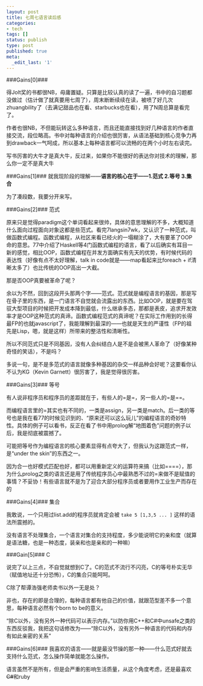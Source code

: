 ```yaml
---
layout: post
title: 七周七语言读后感
categories:
- tech
tags: []
status: publish
type: post
published: true
meta:
  _edit_last: '1'
---
```


###Gains\[0\]###

得Jolt奖的书都很NB，毋庸置疑。只算是比较认真的读了一遍，书中的自习题都没做过（估计做了就真要用七周了），周末断断续续在读，被喷了好几次zhuangbility了（去满记甜品也在看、starbucks也在看），用了N周总算是看完了。

作者也很NB，不但能玩转这么多种语言，而且还能直接找到好几种语言的作者直接交流，段位略高。书中对每种语言的介绍也很厉害，从语法基础到核心竞争力再到drawback一气呵成，所以基本上每种语言都可以流畅的在两个小时左右读完。

写书厉害的大牛才是真大牛，反过来，如果你不能很好的表达你对技术的理解，那么你一定不是真大牛

<!--more-->

###Gains\[1\]###
就我现阶段的理解——**语言的核心在于——1.范式 2.等号 3.集合**

为了凑段数，我要分开来写。

###Gains\[2\]###
范式

原来只是觉得paradigm这个单词看起来很帅，具体的意思理解的不多，大概知道什么面向过程面向对象这都是些范式。看完7langsin7wk，又认识了一种范式，叫做函数式编程。函数式编程，从社区来看已经火的一塌糊涂了，大有要革了OOP命的意思。77中介绍了Haskell等4门函数式编程的语言，看了以后确实有耳目一新的感觉，相比OOP，函数式编程在并发方面确实有先天的优势，有时候代码的表达性（好像有点不太好理解，talk in code就是——map看起来比foreach + if清晰太多了）也比传统的OOP高出一大截。

那是否OOP真要被革命了呢？

余以为不然，回到这段开头那两个字——范式。范式就是编程语言的基因，那是写在骨子里的东西，是一门语言不自觉就会流露出的东西。比如OOP，就是要在驾驭大型项目的时候把开发成本降到最低，什么继承多态，那都是表皮，追求开发效率才是OOP这种范式的真谛。函数式编程范式的真谛呢？在实际工作用到的长得最FP的也就javascript了，我能理解到最深的——也就是天生的严谨性（FP的祖先是Lisp，嗯，就是这样）所带来的整洁性和清晰性。

所以不同范式只是不同基因，没有人会纠结白人是不是会被黑人革命了（好像某种奇怪的笑话），不是吗？

多说一句，是不是多范式的语言就像多种基因的杂交一样品种会好呢？这要看你认不认为KG（Kevin Garnett）很厉害了，我是觉得很厉害。

###Gains\[3\]###
等号

有人说非程序员和程序员的差距就在于，有些人的=是=，另一些人的=是==。

而编程语言里的=其实也有不同的，一类是assign，另一类是match。后一类的等号也是我在看77的时候见识到的、“原来还可以这么玩儿”的编程语言的奇妙特性。具体的例子可以看书，反正在看了书中用prolog解“地图着色”问题的例子以后，我是彻底被震撼了。

可能把等号作为编程语言的核心要素显得有点夸大了，但我认为这跟范式一样，是“under the skin”的东西之一。

因为合一也好模式匹配也好，都可以用重新定义的运算符来搞（比如====），那为什么prolog之类的语言还是用了传统程序员心中最熟悉不过的=来做不是赋值的事情？不妥协！有些语言就不是为了迎合大部分程序员或者要用作工业生产而存在的

###Gains\[4\]###
集合

我敢说，一个只用过list.add的程序员就肯定会被 `take 5 [1,3,5 ... ]` 这样的语法所震撼的。

没有语言不处理集合，一个语言对集合的支持程度，多少能说明它的亲和度（就算是语法糖，也是一种态度，装亲和也是亲和的一种嘛）

###Gain\[5\]###
C

说完了以上三点，不自觉就想到C了。C的范式不流行不闪亮，C的等号朴实无华（赋值地址还十分恐怖），C的集合只能呵呵。

C除了帮谭浩强老师卖书以外一无是处？

非也，存在的即是合理的，每种语言都有他自己的价值，就跟范型差不多一个意思，每种语言必然有个born to be的意义。

“除C以外，没有另外一种代码可以表示内存。”以防你用C++和C#中unsafe之类的东西反驳我，我把这句话修改为——“除C以外，没有另外一种语言的代码和内存有如此亲密的关系”

###Gains\[6\]###
我喜欢的语言——就是最没节操的那一种——什么范式好就去支持什么范式，怎么操作简单就能怎么操作。

语言虽然不是所有，但是会严重的影响生活质量，从这个角度考虑，还是最喜欢<del>C#</del>和ruby
